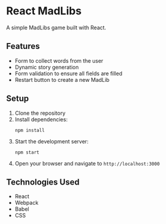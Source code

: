 # React MadLibs

A simple MadLibs game built with React.

## Features

- Form to collect words from the user
- Dynamic story generation
- Form validation to ensure all fields are filled
- Restart button to create a new MadLib

## Setup

1. Clone the repository
2. Install dependencies:
   ```
   npm install
   ```
3. Start the development server:
   ```
   npm start
   ```
4. Open your browser and navigate to `http://localhost:3000`

## Technologies Used

- React
- Webpack
- Babel
- CSS 
